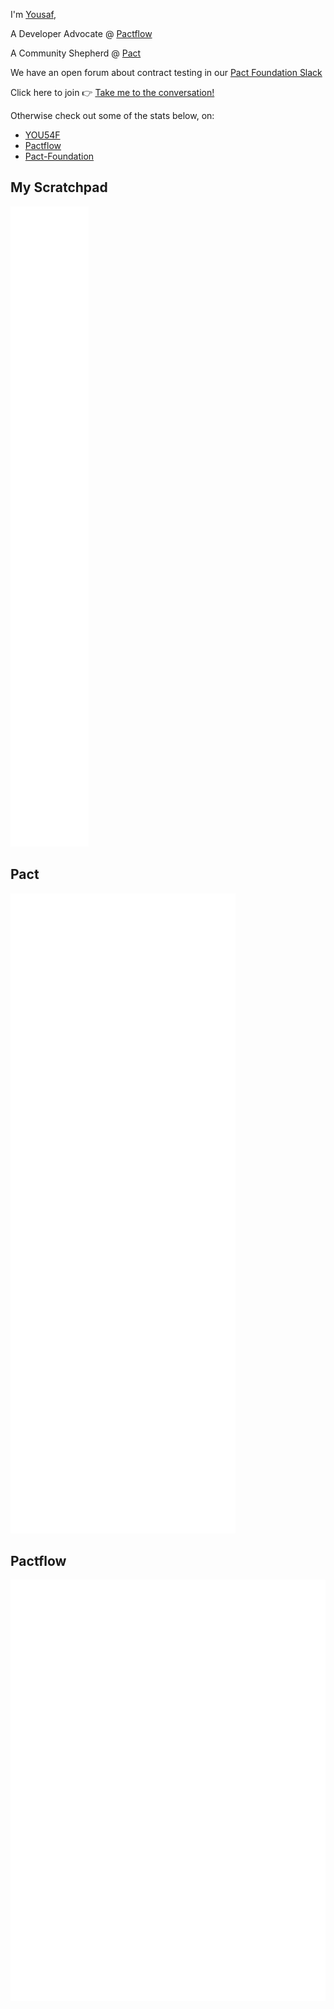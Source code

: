 I'm [Yousaf](https://you54f.com), 

A Developer Advocate @ [Pactflow](https://pactflow.io) 

A Community Shepherd @ [Pact](https://pact.io)

We have an open forum about contract testing in our [Pact Foundation Slack](https://slack.pact.io)

Click here to join 👉 [Take me to the conversation!](https://slack.pact.io)

Otherwise check out some of the stats below, on:

- [YOU54F](https://github.com/YOU54F) 
- [Pactflow](https://github.com/pactflow)
- [Pact-Foundation](https://github.com/pact-foundation)

## My Scratchpad 

![Metrics](/github-metrics.svg)

## Pact 

![pact-foundation](https://github.com/pact-foundation/.github/blob/master/github-metrics.svg)

## Pactflow 

![pactflow](https://github.com/pactflow/.github/blob/main/github-metrics.svg)
